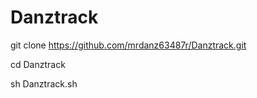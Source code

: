 # Danztrack

git clone https://github.com/mrdanz63487r/Danztrack.git

cd Danztrack

sh Danztrack.sh
